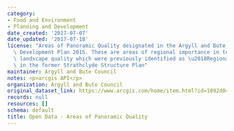 ```yaml
---
category:
- Food and Environment
- Planning and Development
date_created: '2017-07-07'
date_updated: '2017-07-18'
license: "Areas of Panoramic Quality designated in the Argyll and Bute adopted Local\
  \ Development Plan 2015. These are areas of regional importance in terms of their\
  \ landscape quality which were previously identified as \u2018Regional Scenic Areas\u2019\
  \ in the former Strathclyde Structure Plan"
maintainer: Argyll and Bute Council
notes: <p>arcgis API</p>
organization: Argyll and Bute Council
original_dataset_link: https://www.arcgis.com/home/item.html?id=1092d04288f3497bbe84eefb62dbb923
records: null
resources: []
schema: default
title: Open Data - Areas of Panoramic Quality
---
```

